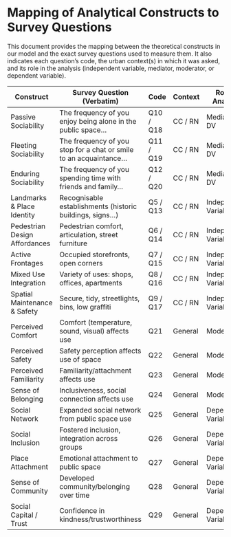 # Mapping of Analytical Constructs to Survey Questions # 

This document provides the mapping between the theoretical constructs in our model and the exact survey questions used to measure them. It also indicates each question’s code, the urban context(s) in which it was asked, and its role in the analysis (independent variable, mediator, moderator, or dependent variable).

| **Construct**                      | **Survey Question (Verbatim)**                                          | **Code**       | **Context**    | **Role in Analysis** |
|------------------------------------|-------------------------------------------------------------------------|----------------|----------------|----------------------|
| Passive Sociability                | The frequency of you enjoy being alone in the public space…             | Q10 / Q18      | CC / RN        | Mediator / DV        |
| Fleeting Sociability               | The frequency of you stop for a chat or smile to an acquaintance…        | Q11 / Q19      | CC / RN        | Mediator / DV        |
| Enduring Sociability               | The frequency of you spending time with friends and family…             | Q12 / Q20      | CC / RN        | Mediator / DV        |
| Landmarks & Place Identity         | Recognisable establishments (historic buildings, signs…)                | Q5 / Q13       | CC / RN        | Independent Variable |
| Pedestrian Design Affordances      | Pedestrian comfort, articulation, street furniture                     | Q6 / Q14       | CC / RN        | Independent Variable |
| Active Frontages                   | Occupied storefronts, open corners                                      | Q7 / Q15       | CC / RN        | Independent Variable |
| Mixed Use Integration              | Variety of uses: shops, offices, apartments                             | Q8 / Q16       | CC / RN        | Independent Variable |
| Spatial Maintenance & Safety       | Secure, tidy, streetlights, bins, low graffiti                          | Q9 / Q17       | CC / RN        | Independent Variable |
| Perceived Comfort                  | Comfort (temperature, sound, visual) affects use                        | Q21            | General        | Moderator            |
| Perceived Safety                   | Safety perception affects use of space                                  | Q22            | General        | Moderator            |
| Perceived Familiarity              | Familiarity/attachment affects use                                      | Q23            | General        | Moderator            |
| Sense of Belonging                 | Inclusiveness, social connection affects use                            | Q24            | General        | Moderator            |
| Social Network                     | Expanded social network from public space use                           | Q25            | General        | Dependent Variable   |
| Social Inclusion                   | Fostered inclusion, integration across groups                           | Q26            | General        | Dependent Variable   |
| Place Attachment                   | Emotional attachment to public space                                    | Q27            | General        | Dependent Variable   |
| Sense of Community                 | Developed community/belonging over time                                 | Q28            | General        | Dependent Variable   |
| Social Capital / Trust             | Confidence in kindness/trustworthiness                                  | Q29            | General        | Dependent Variable   |
